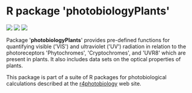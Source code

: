 # R package 'photobiologyPlants' #

[![](http://www.r-pkg.org/badges/version/photobiologyPlants)](https://cran.r-project.org/package=photobiologyPlants) [![](http://cranlogs.r-pkg.org/badges/photobiologyPlants)](https://cran.r-project.org/package=photobiologyPlants) [![](http://cranlogs.r-pkg.org/badges/grand-total/photobiologyPlants)](https://cran.r-project.org/package=photobiologyPlants)

Package '**photobiologyPlants**' provides pre-defined functions for quantifying 
visible ('VIS') and ultraviolet ('UV') radiation in relation to the
photoreceptors 'Phytochromes', 'Cryptochromes', and 'UVR8' which are present in
plants. It also includes data sets on the optical properties of plants.

This package is part of a suite of R packages for photobiological calculations described at the [r4photobiology](http://www.r4photobiology.info) web site.
